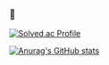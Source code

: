 ### 👋

<!--START_SECTION:badges-->
<!--END_SECTION:badges-->

[![Solved.ac Profile](http://mazassumnida.wtf/api/v2/generate_badge?boj=anjm1020)](https://solved.ac/anjm1020/)

[![Anurag's GitHub stats](https://github-readme-stats.vercel.app/api?username=anjm1020)](https://github.com/anuraghazra/github-readme-stats)
